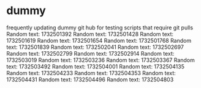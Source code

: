 # dummy
frequently updating dummy git hub for testing scripts that require git pulls
Random text: 1732501392
Random text: 1732501428
Random text: 1732501619
Random text: 1732501654
Random text: 1732501768
Random text: 1732501839
Random text: 1732502041
Random text: 1732502697
Random text: 1732502799
Random text: 1732502914
Random text: 1732503019
Random text: 1732503236
Random text: 1732503367
Random text: 1732503492
Random text: 1732504001
Random text: 1732504135
Random text: 1732504233
Random text: 1732504353
Random text: 1732504431
Random text: 1732504496
Random text: 1732504803
